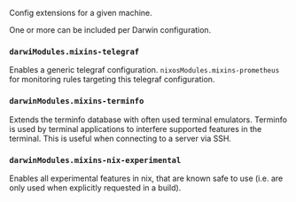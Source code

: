 Config extensions for a given machine.

One or more can be included per Darwin configuration.

### `darwiModules.mixins-telegraf`

Enables a generic telegraf configuration. `nixosModules.mixins-prometheus` for monitoring rules targeting this telegraf configuration.

### `darwinModules.mixins-terminfo`

Extends the terminfo database with often used terminal emulators.
Terminfo is used by terminal applications to interfere supported features in the terminal.
This is useful when connecting to a server via SSH.

### `darwinModules.mixins-nix-experimental`

Enables all experimental features in nix, that are known safe to use (i.e. are only used when explicitly requested in a build).

